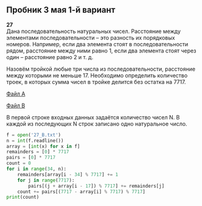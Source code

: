 ## Пробник 3 мая 1-й вариант

**27**  
Дана последовательность натуральных чисел. Расстояние между элементами последовательности – это разность их порядковых номеров. Например, если два элемента стоят в последовательности рядом, расстояние между ними равно 1, если два элемента стоят через один – расстояние равно 2 и т. д.

Назовём тройкой любые три числа из последовательности, расстояние между которыми не меньше 17. Необходимо определить количество троек, в которых сумма чисел в тройке делится без остатка на 7717.

<a href="/probnik/1/27_A.txt" download>Файл A</a>

<a href="/probnik/1/27_B.txt" download>Файл B</a>

В первой строке входных данных задаётся количество чисел N. В каждой из последующих N строк записано одно натуральное число.

```python
f = open('27_B.txt')
n = int(f.readline())
array = [int(x) for x in f]
remainders = [0] * 7717
pairs = [0] * 7717
count = 0
for i in range(34, n):
    remainders[array[i - 34] % 7717] += 1
    for j in range(7717):
        pairs[(j + array[i - 17]) % 7717] += remainders[j]
    count += pairs[(7717 - array[i] % 7717) % 7717]
print(count)
```

